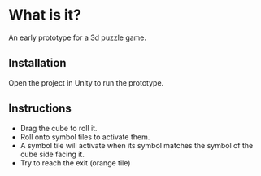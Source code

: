 # What is it?

An early prototype for a 3d puzzle game.

## Installation

Open the project in Unity to run the prototype.

## Instructions

- Drag the cube to roll it.
- Roll onto symbol tiles to activate them.
- A symbol tile will activate when its symbol matches the symbol of the cube side facing it.
- Try to reach the exit (orange tile)
